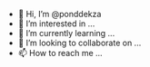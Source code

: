 - 👋 Hi, I’m @ponddekza
- 👀 I’m interested in ...
- 🌱 I’m currently learning ...
- 💞️ I’m looking to collaborate on ...
- 📫 How to reach me ...

<!---
ponddekza/ponddekza is a ✨ special ✨ repository because its `README.md` (this file) appears on your GitHub profile.
You can click the Preview link to take a look at your changes.
--->
